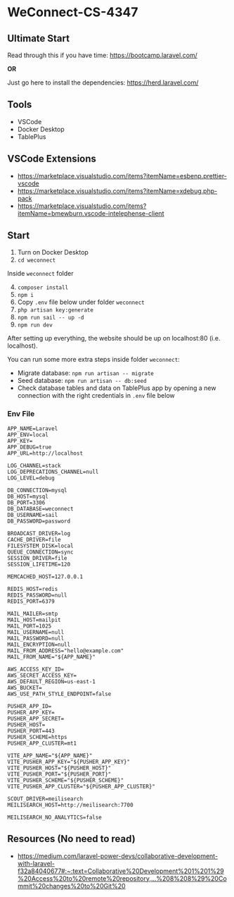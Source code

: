 # WeConnect-CS-4347

## Ultimate Start
Read through this if you have time: https://bootcamp.laravel.com/

**OR**

Just go here to install the dependencies: https://herd.laravel.com/

## Tools
- VSCode
- Docker Desktop
- TablePlus

## VSCode Extensions
- https://marketplace.visualstudio.com/items?itemName=esbenp.prettier-vscode
- https://marketplace.visualstudio.com/items?itemName=xdebug.php-pack
- https://marketplace.visualstudio.com/items?itemName=bmewburn.vscode-intelephense-client

## Start
1. Turn on Docker Desktop
2. `cd weconnect`

Inside `weconnect` folder
  
4. `composer install`
5. `npm i`
6. Copy `.env` file below under folder `weconnect`
7. `php artisan key:generate`
8. `npm run sail -- up -d`
9. `npm run dev`

After setting up everything, the website should be up on localhost:80 (i.e. localhost).

You can run some more extra steps inside folder `weconnect`:

- Migrate database: `npm run artisan -- migrate`
- Seed database: `npm run artisan -- db:seed`
- Check database tables and data on TablePlus app by opening a new connection with the right credentials in `.env` file below

### Env File

```
APP_NAME=Laravel
APP_ENV=local
APP_KEY=
APP_DEBUG=true
APP_URL=http://localhost

LOG_CHANNEL=stack
LOG_DEPRECATIONS_CHANNEL=null
LOG_LEVEL=debug

DB_CONNECTION=mysql
DB_HOST=mysql
DB_PORT=3306
DB_DATABASE=weconnect
DB_USERNAME=sail
DB_PASSWORD=password

BROADCAST_DRIVER=log
CACHE_DRIVER=file
FILESYSTEM_DISK=local
QUEUE_CONNECTION=sync
SESSION_DRIVER=file
SESSION_LIFETIME=120

MEMCACHED_HOST=127.0.0.1

REDIS_HOST=redis
REDIS_PASSWORD=null
REDIS_PORT=6379

MAIL_MAILER=smtp
MAIL_HOST=mailpit
MAIL_PORT=1025
MAIL_USERNAME=null
MAIL_PASSWORD=null
MAIL_ENCRYPTION=null
MAIL_FROM_ADDRESS="hello@example.com"
MAIL_FROM_NAME="${APP_NAME}"

AWS_ACCESS_KEY_ID=
AWS_SECRET_ACCESS_KEY=
AWS_DEFAULT_REGION=us-east-1
AWS_BUCKET=
AWS_USE_PATH_STYLE_ENDPOINT=false

PUSHER_APP_ID=
PUSHER_APP_KEY=
PUSHER_APP_SECRET=
PUSHER_HOST=
PUSHER_PORT=443
PUSHER_SCHEME=https
PUSHER_APP_CLUSTER=mt1

VITE_APP_NAME="${APP_NAME}"
VITE_PUSHER_APP_KEY="${PUSHER_APP_KEY}"
VITE_PUSHER_HOST="${PUSHER_HOST}"
VITE_PUSHER_PORT="${PUSHER_PORT}"
VITE_PUSHER_SCHEME="${PUSHER_SCHEME}"
VITE_PUSHER_APP_CLUSTER="${PUSHER_APP_CLUSTER}"

SCOUT_DRIVER=meilisearch
MEILISEARCH_HOST=http://meilisearch:7700

MEILISEARCH_NO_ANALYTICS=false
```

## Resources (No need to read)
- https://medium.com/laravel-power-devs/collaborative-development-with-laravel-f32a84040677#:~:text=Collaborative%20Development%201%201%29%20Access%20to%20remote%20repository,...%208%208%29%20Commit%20changes%20to%20Git%20
